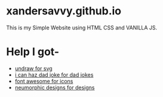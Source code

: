 # xandersavvy.github.io
This is my Simple Website using HTML CSS and VANILLA JS.
# Help I got- 
- [undraw for svg](https://undraw.co/)
- [i can haz dad joke for dad jokes](https://icanhazdadjoke.com/api)
- [font awesome for icons](https://fontawesome.com/)
- [neumorphic designs for designs](https://neumorphism.io/)